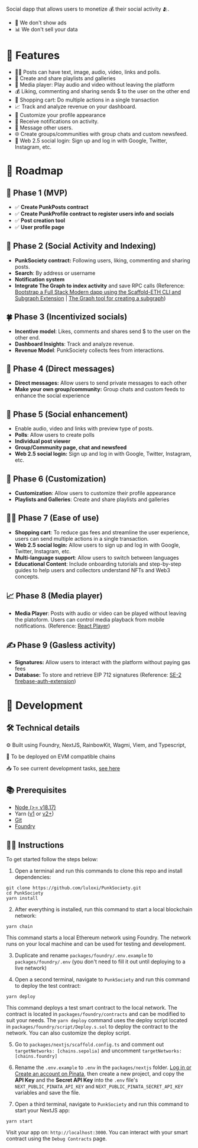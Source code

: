 Social dapp that allows users to monetize 💰 their social activity 🫂.

- 💬 We don't show ads
- 📊 We don't sell your data

# 🤘 Features

- 🤹‍♂️ Posts can have text, image, audio, video, links and polls.
- 📜 Create and share playlists and galleries
- 🎥 Media player: Play audio and video without leaving the platform
- 💰 Liking, commenting and sharing sends $ to the user on the other end
- 🛒 Shopping cart: Do multiple actions in a single transaction
- 📈 Track and analyze revenue on your dashboard.
- 🎨 Customize your profile appearance
- 🔔 Receive notifications on activity.
- 💌 Message other users.
- 🌐 Create groups/communities with group chats and custom newsfeed.
- 📱 Web 2.5 social login: Sign up and log in with Google, Twitter, Instagram, etc.

# 🤘 Roadmap

## 🐣 Phase 1 (MVP)

- ✅ **Create PunkPosts contract**
- ✅ **Create PunkProfile contract to register users info and socials**
- ✅ **Post creation tool**
- ✅ **User profile page**

## 👥 Phase 2 (Social Activity and Indexing)

- **PunkSociety contract:** Following users, liking, commenting and sharing posts.
- **Search**: By address or username
- **Notification system**
- **Integrate The Graph to index activity** and save RPC calls (Reference: [Bootstrap a Full Stack Modern dapp using the Scaffold-ETH CLI and Subgraph Extension](https://siddhantk08.hashnode.dev/bootstrap-a-full-stack-modern-dapp-using-the-scaffold-eth-cli-and-subgraph-extension) | [The Graph tool for creating a subgraph](https://thegraph.com/docs/en/developing/creating-a-subgraph/))

## 🍀 Phase 3 (Incentivized socials)

- **Incentive model**: Likes, comments and shares send $ to the user on the other end.
- **Dashboard Insights**: Track and analyze revenue.
- **Revenue Model**: PunkSociety collects fees from interactions.

## 💌 Phase 4 (Direct messages)

- **Direct messages:** Allow users to send private messages to each other
- **Make your own group/community:** Group chats and custom feeds to enhance the social experience

## 💬 Phase 5 (Social enhancement)

- Enable audio, video and links with preview type of posts.
- **Polls**: Allow users to create polls
- **Individual post viewer**
- **Group/Community page, chat and newsfeed**
- **Web 2.5 social login:** Sign up and log in with Google, Twitter, Instagram, etc.

## 🎨 Phase 6 (Customization)

- **Customization**: Allow users to customize their profile appearance
- **Playlists and Galleries**: Create and share playlists and galleries

## 👨‍🦽 Phase 7 (Ease of use)

- **Shopping cart**: To reduce gas fees and streamline the user experience, users can send multiple actions in a single transaction.
- **Web 2.5 social login:** Allow users to sign up and log in with Google, Twitter, Instagram, etc.
- **Multi-language support**: Allow users to switch between languages
- **Educational Content**: Include onboarding tutorials and step-by-step guides to help users and collectors understand NFTs and Web3 concepts.

## 📈 Phase 8 (Media player)

- **Media Player**: Posts with audio or video can be played without leaving the platoform. Users can control media playback from mobile notifications. (Reference: [React Player](https://www.npmjs.com/package/react-player))

## ✍️ Phase 9 (Gasless activity)

- **Signatures:** Allow users to interact with the platform without paying gas fees
- **Database:** To store and retrieve EIP 712 signatures (Reference: [SE-2 firebase-auth-extension](https://github.com/ByteAtATime/firebase-auth-extension))

# 🤘 Development

## 🛠️ Technical details

⚙️ Built using Foundry, NextJS, RainbowKit, Wagmi, Viem, and Typescript,

🔗 To be deployed on EVM compatible chains

📥 To see current development tasks, [see here](https://lulox.notion.site/PunkSociety-3458ad216e8c40a9b4489fe026146552?pvs=74)

## 📚 Prerequisites

- [Node (>= v18.17)](https://nodejs.org/en/download/package-manager)
- Yarn ([v1](https://classic.yarnpkg.com/en/docs/install/#windows-stable) or [v2+](https://yarnpkg.com/getting-started/install))
- [Git](https://git-scm.com/downloads)
- [Foundry](https://book.getfoundry.sh/getting-started/installation)

## 👨‍🏫 Instructions

To get started follow the steps below:

1. Open a terminal and run this commands to clone this repo and install dependencies:

```
git clone https://github.com/luloxi/PunkSociety.git
cd PunkSociety
yarn install
```

2. After everything is installed, run this command to start a local blockchain network:

```
yarn chain
```

This command starts a local Ethereum network using Foundry. The network runs on your local machine and can be used for testing and development.

3. Duplicate and rename `packages/foundry/.env.example` to `packages/foundry/.env` (you don't need to fill it out until deploying to a live network)

4. Open a second terminal, navigate to `PunkSociety` and run this command to deploy the test contract:

```
yarn deploy
```

This command deploys a test smart contract to the local network. The contract is located in `packages/foundry/contracts` and can be modified to suit your needs. The `yarn deploy` command uses the deploy script located in `packages/foundry/script/Deploy.s.sol` to deploy the contract to the network. You can also customize the deploy script.

5. Go to `packages/nextjs/scaffold.config.ts` and comment out `targetNetworks: [chains.sepolia]` and uncomment `targetNetworks: [chains.foundry]`

6. Rename the `.env.example` to `.env` in the `packages/nextjs` folder. [Log in or Create an account on Pinata](https://app.pinata.cloud/signin), then create a new project, and copy the **API Key** and the **Secret API Key** into the `.env` file's `NEXT_PUBLIC_PINATA_API_KEY` and `NEXT_PUBLIC_PINATA_SECRET_API_KEY` variables and save the file.

7. Open a third terminal, navigate to `PunkSociety` and run this command to start your NextJS app:

```
yarn start
```

Visit your app on: `http://localhost:3000`. You can interact with your smart contract using the `Debug Contracts` page.
